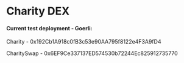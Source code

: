 # Charity DEX

#### Current test deployment - Goerli:

Charity - 0x192Cb1A918c0fB3c53e90AA795f8122e4F3A9fD4

CharitySwap - 0x6EF9Ce337137ED574530b72244Ec825912735770
